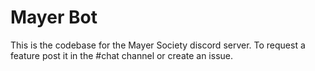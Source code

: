 # Mayer Bot
This is the codebase for the Mayer Society discord server.
To request a feature post it in the #chat channel or create an issue.